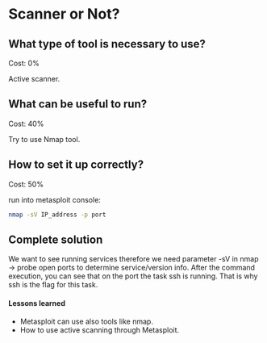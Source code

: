 # Scanner or Not?

## What type of tool is necessary to use?

Cost: 0%

Active scanner.

## What can be useful to run?

Cost: 40%

Try to use Nmap tool.

## How to set it up correctly?

Cost: 50%

run into metasploit console:
```bash
nmap -sV IP_address -p port
```

## Complete solution

We want to see running services therefore we need parameter -sV in nmap -> probe open ports to determine service/version info.
After the command execution, you can see that on the port the task ssh is running. That is why ssh is the flag for this task.

#### Lessons learned

  * Metasploit can use also tools like nmap.
  * How to use active scanning through Metasploit.
 
